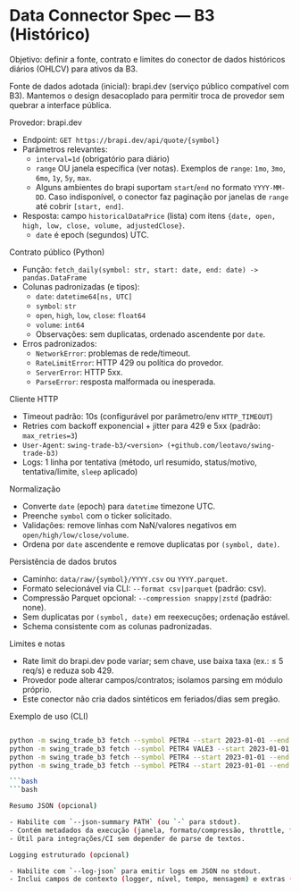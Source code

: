 # Data Connector Spec — B3 (Histórico)

Objetivo: definir a fonte, contrato e limites do conector de dados históricos diários (OHLCV) para ativos da B3.

Fonte de dados adotada (inicial): brapi.dev (serviço público compatível com B3). Mantemos o design desacoplado para permitir troca de provedor sem quebrar a interface pública.

Provedor: brapi.dev

- Endpoint: `GET https://brapi.dev/api/quote/{symbol}`
- Parâmetros relevantes:
  - `interval=1d` (obrigatório para diário)
  - `range` OU janela específica (ver notas). Exemplos de `range`: `1mo`, `3mo`, `6mo`, `1y`, `5y`, `max`.
  - Alguns ambientes do brapi suportam `start`/`end` no formato `YYYY-MM-DD`. Caso indisponível, o conector faz paginação por janelas de `range` até cobrir `[start, end]`.
- Resposta: campo `historicalDataPrice` (lista) com itens `{date, open, high, low, close, volume, adjustedClose}`.
  - `date` é epoch (segundos) UTC.

Contrato público (Python)

- Função: `fetch_daily(symbol: str, start: date, end: date) -> pandas.DataFrame`
- Colunas padronizadas (e tipos):
  - `date`: `datetime64[ns, UTC]`
  - `symbol`: `str`
  - `open`, `high`, `low`, `close`: `float64`
  - `volume`: `int64`
  - Observações: sem duplicatas, ordenado ascendente por `date`.
- Erros padronizados:
  - `NetworkError`: problemas de rede/timeout.
  - `RateLimitError`: HTTP 429 ou política do provedor.
  - `ServerError`: HTTP 5xx.
  - `ParseError`: resposta malformada ou inesperada.

Cliente HTTP

- Timeout padrão: 10s (configurável por parâmetro/env `HTTP_TIMEOUT`)
- Retries com backoff exponencial + jitter para 429 e 5xx (padrão: `max_retries=3`)
- `User-Agent`: `swing-trade-b3/<version> (+github.com/leotavo/swing-trade-b3)`
- Logs: 1 linha por tentativa (método, url resumido, status/motivo, tentativa/limite, `sleep` aplicado)

Normalização

- Converte `date` (epoch) para `datetime` timezone UTC.
- Preenche `symbol` com o ticker solicitado.
- Validações: remove linhas com NaN/valores negativos em `open/high/low/close/volume`.
- Ordena por `date` ascendente e remove duplicatas por `(symbol, date)`.

Persistência de dados brutos

- Caminho: `data/raw/{symbol}/YYYY.csv` ou `YYYY.parquet`.
- Formato selecionável via CLI: `--format csv|parquet` (padrão: csv).
- Compressão Parquet opcional: `--compression snappy|zstd` (padrão: none).
- Sem duplicatas por `(symbol, date)` em reexecuções; ordenação estável.
- Schema consistente com as colunas padronizadas.

Limites e notas

- Rate limit do brapi.dev pode variar; sem chave, use baixa taxa (ex.: ≤ 5 req/s) e reduza sob 429.
- Provedor pode alterar campos/contratos; isolamos parsing em módulo próprio.
- Este conector não cria dados sintéticos em feriados/dias sem pregão.

Exemplo de uso (CLI)

```bash

python -m swing_trade_b3 fetch --symbol PETR4 --start 2023-01-01 --end 2024-01-01 --format parquet --compression snappy --throttle 0.2
python -m swing_trade_b3 fetch --symbol PETR4 VALE3 --start 2023-01-01 --end 2024-01-01 --symbols-file symbols.txt
python -m swing_trade_b3 fetch --symbol PETR4 --start 2023-01-01 --end 2024-01-01 --json-summary out/summary.json
python -m swing_trade_b3 fetch --symbol PETR4 --start 2023-01-01 --end 2024-01-01 --log-json  # logs estruturados (JSON)

```bash
```bash

Resumo JSON (opcional)

- Habilite com `--json-summary PATH` (ou `-` para stdout).
- Contém metadados da execução (janela, formato/compressão, throttle, force_max), status por símbolo (linhas, datas, arquivos, range_used) e totais agregados.
- Útil para integrações/CI sem depender de parse de textos.

Logging estruturado (opcional)

- Habilite com `--log-json` para emitir logs em JSON no stdout.
- Inclui campos de contexto (logger, nível, tempo, mensagem) e extras (ex.: attempt/status/url em HTTP; bytes/rows/path na persistência).
